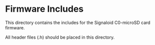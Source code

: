 # Firmware Includes

This directory contains the includes for the Signaloid C0-microSD card firmware.

All header files (.h) should be placed in this directory.
